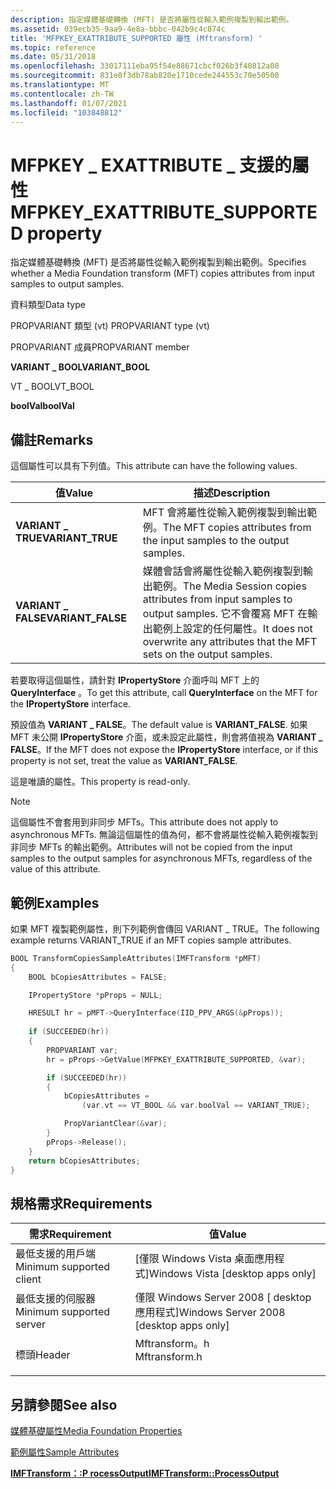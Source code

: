 ```yaml
---
description: 指定媒體基礎轉換 (MFT) 是否將屬性從輸入範例複製到輸出範例。
ms.assetid: 039ecb35-9aa9-4e8a-bbbc-042b9c4c874c
title: 'MFPKEY_EXATTRIBUTE_SUPPORTED 屬性 (Mftransform) '
ms.topic: reference
ms.date: 05/31/2018
ms.openlocfilehash: 33017111eba95f54e88671cbcf026b3f40812a08
ms.sourcegitcommit: 831e8f3db78ab820e1710cede244553c70e50500
ms.translationtype: MT
ms.contentlocale: zh-TW
ms.lasthandoff: 01/07/2021
ms.locfileid: "103848812"
---
```

# <a name="mfpkey_exattribute_supported-property"></a><span data-ttu-id="83636-103">MFPKEY \_ EXATTRIBUTE \_ 支援的屬性</span><span class="sxs-lookup"><span data-stu-id="83636-103">MFPKEY\_EXATTRIBUTE\_SUPPORTED property</span></span>

<span data-ttu-id="83636-104">指定媒體基礎轉換 (MFT) 是否將屬性從輸入範例複製到輸出範例。</span><span class="sxs-lookup"><span data-stu-id="83636-104">Specifies whether a Media Foundation transform (MFT) copies attributes from input samples to output samples.</span></span>



<span data-ttu-id="83636-105">資料類型</span><span class="sxs-lookup"><span data-stu-id="83636-105">Data type</span></span>

<span data-ttu-id="83636-106">PROPVARIANT 類型 (vt) </span><span class="sxs-lookup"><span data-stu-id="83636-106">PROPVARIANT type (vt)</span></span>

<span data-ttu-id="83636-107">PROPVARIANT 成員</span><span class="sxs-lookup"><span data-stu-id="83636-107">PROPVARIANT member</span></span>

<span data-ttu-id="83636-108">**VARIANT \_ BOOL**</span><span class="sxs-lookup"><span data-stu-id="83636-108">**VARIANT\_BOOL**</span></span>

<span data-ttu-id="83636-109">VT \_ BOOL</span><span class="sxs-lookup"><span data-stu-id="83636-109">VT\_BOOL</span></span>

<span data-ttu-id="83636-110">**boolVal**</span><span class="sxs-lookup"><span data-stu-id="83636-110">**boolVal**</span></span>



## <a name="remarks"></a><span data-ttu-id="83636-111">備註</span><span class="sxs-lookup"><span data-stu-id="83636-111">Remarks</span></span>

<span data-ttu-id="83636-112">這個屬性可以具有下列值。</span><span class="sxs-lookup"><span data-stu-id="83636-112">This attribute can have the following values.</span></span>



| <span data-ttu-id="83636-113">值</span><span class="sxs-lookup"><span data-stu-id="83636-113">Value</span></span>              | <span data-ttu-id="83636-114">描述</span><span class="sxs-lookup"><span data-stu-id="83636-114">Description</span></span>                                                                                                                                             |
|--------------------|---------------------------------------------------------------------------------------------------------------------------------------------------------|
| <span data-ttu-id="83636-115">**VARIANT \_ TRUE**</span><span class="sxs-lookup"><span data-stu-id="83636-115">**VARIANT\_TRUE**</span></span>  | <span data-ttu-id="83636-116">MFT 會將屬性從輸入範例複製到輸出範例。</span><span class="sxs-lookup"><span data-stu-id="83636-116">The MFT copies attributes from the input samples to the output samples.</span></span>                                                                                 |
| <span data-ttu-id="83636-117">**VARIANT \_ FALSE**</span><span class="sxs-lookup"><span data-stu-id="83636-117">**VARIANT\_FALSE**</span></span> | <span data-ttu-id="83636-118">媒體會話會將屬性從輸入範例複製到輸出範例。</span><span class="sxs-lookup"><span data-stu-id="83636-118">The Media Session copies attributes from input samples to output samples.</span></span> <span data-ttu-id="83636-119">它不會覆寫 MFT 在輸出範例上設定的任何屬性。</span><span class="sxs-lookup"><span data-stu-id="83636-119">It does not overwrite any attributes that the MFT sets on the output samples.</span></span> |



 

<span data-ttu-id="83636-120">若要取得這個屬性，請針對 **IPropertyStore** 介面呼叫 MFT 上的 **QueryInterface** 。</span><span class="sxs-lookup"><span data-stu-id="83636-120">To get this attribute, call **QueryInterface** on the MFT for the **IPropertyStore** interface.</span></span>

<span data-ttu-id="83636-121">預設值為 **VARIANT \_ FALSE**。</span><span class="sxs-lookup"><span data-stu-id="83636-121">The default value is **VARIANT\_FALSE**.</span></span> <span data-ttu-id="83636-122">如果 MFT 未公開 **IPropertyStore** 介面，或未設定此屬性，則會將值視為 **VARIANT \_ FALSE**。</span><span class="sxs-lookup"><span data-stu-id="83636-122">If the MFT does not expose the **IPropertyStore** interface, or if this property is not set, treat the value as **VARIANT\_FALSE**.</span></span>

<span data-ttu-id="83636-123">這是唯讀的屬性。</span><span class="sxs-lookup"><span data-stu-id="83636-123">This property is read-only.</span></span>

> [!NOTE] 
> <span data-ttu-id="83636-124">這個屬性不會套用到非同步 MFTs。</span><span class="sxs-lookup"><span data-stu-id="83636-124">This attribute does not apply to asynchronous MFTs.</span></span> <span data-ttu-id="83636-125">無論這個屬性的值為何，都不會將屬性從輸入範例複製到非同步 MFTs 的輸出範例。</span><span class="sxs-lookup"><span data-stu-id="83636-125">Attributes will not be copied from the input samples to the output samples for asynchronous MFTs, regardless of the value of this attribute.</span></span>

## <a name="examples"></a><span data-ttu-id="83636-126">範例</span><span class="sxs-lookup"><span data-stu-id="83636-126">Examples</span></span>

<span data-ttu-id="83636-127">如果 MFT 複製範例屬性，則下列範例會傳回 VARIANT \_ TRUE。</span><span class="sxs-lookup"><span data-stu-id="83636-127">The following example returns VARIANT\_TRUE if an MFT copies sample attributes.</span></span>


```C++
BOOL TransformCopiesSampleAttributes(IMFTransform *pMFT)
{
    BOOL bCopiesAttributes = FALSE;

    IPropertyStore *pProps = NULL;

    HRESULT hr = pMFT->QueryInterface(IID_PPV_ARGS(&pProps));
    
    if (SUCCEEDED(hr))
    {
        PROPVARIANT var;
        hr = pProps->GetValue(MFPKEY_EXATTRIBUTE_SUPPORTED, &var);

        if (SUCCEEDED(hr))
        {
            bCopiesAttributes = 
                (var.vt == VT_BOOL && var.boolVal == VARIANT_TRUE);

            PropVariantClear(&var);
        }
        pProps->Release();
    }
    return bCopiesAttributes;
}
```



## <a name="requirements"></a><span data-ttu-id="83636-128">規格需求</span><span class="sxs-lookup"><span data-stu-id="83636-128">Requirements</span></span>



| <span data-ttu-id="83636-129">需求</span><span class="sxs-lookup"><span data-stu-id="83636-129">Requirement</span></span> | <span data-ttu-id="83636-130">值</span><span class="sxs-lookup"><span data-stu-id="83636-130">Value</span></span> |
|-------------------------------------|------------------------------------------------------------------------------------------|
| <span data-ttu-id="83636-131">最低支援的用戶端</span><span class="sxs-lookup"><span data-stu-id="83636-131">Minimum supported client</span></span><br/> | <span data-ttu-id="83636-132">\[僅限 Windows Vista 桌面應用程式\]</span><span class="sxs-lookup"><span data-stu-id="83636-132">Windows Vista \[desktop apps only\]</span></span><br/>                                           |
| <span data-ttu-id="83636-133">最低支援的伺服器</span><span class="sxs-lookup"><span data-stu-id="83636-133">Minimum supported server</span></span><br/> | <span data-ttu-id="83636-134">僅限 Windows Server 2008 \[ desktop 應用程式\]</span><span class="sxs-lookup"><span data-stu-id="83636-134">Windows Server 2008 \[desktop apps only\]</span></span><br/>                                     |
| <span data-ttu-id="83636-135">標頭</span><span class="sxs-lookup"><span data-stu-id="83636-135">Header</span></span><br/>                   | <dl> <span data-ttu-id="83636-136"><dt>Mftransform。h</dt></span><span class="sxs-lookup"><span data-stu-id="83636-136"><dt>Mftransform.h</dt></span></span> </dl> |



## <a name="see-also"></a><span data-ttu-id="83636-137">另請參閱</span><span class="sxs-lookup"><span data-stu-id="83636-137">See also</span></span>

<dl> <dt>

[<span data-ttu-id="83636-138">媒體基礎屬性</span><span class="sxs-lookup"><span data-stu-id="83636-138">Media Foundation Properties</span></span>](media-foundation-properties.md)
</dt> <dt>

[<span data-ttu-id="83636-139">範例屬性</span><span class="sxs-lookup"><span data-stu-id="83636-139">Sample Attributes</span></span>](sample-attributes.md)
</dt> <dt>

[<span data-ttu-id="83636-140">**IMFTransform：:P rocessOutput**</span><span class="sxs-lookup"><span data-stu-id="83636-140">**IMFTransform::ProcessOutput**</span></span>](/windows/desktop/api/mftransform/nf-mftransform-imftransform-processoutput)
</dt> </dl>

 

 




